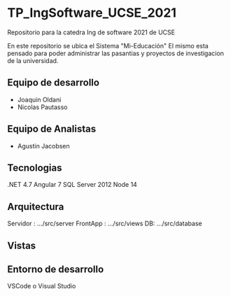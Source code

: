 # TP_IngSoftware_UCSE_2021
Repositorio para la catedra Ing de software 2021 de UCSE

En este repositorio se ubica el Sistema "Mi-Educación"
El mismo esta pensado para poder administrar las pasantias y proyectos de investigacion de la universidad. 

## Equipo de desarrollo

* Joaquin Oldani
* Nicolas Pautasso

## Equipo de Analistas

* Agustin Jacobsen

## Tecnologias

.NET 4.7
Angular 7
SQL Server 2012
Node 14

## Arquitectura

Servidor : .../src/server
FrontApp : .../src/views
DB: .../src/database


## Vistas


## Entorno de desarrollo
VSCode o Visual Studio 





